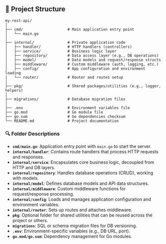 ## 📁 Project Structure

```text
my-rest-api/
│
├── cmd/                    # Main application entry point
│   └── main.go
│
├── internal/               # Private application code
│   ├── handler/            # HTTP handlers (controllers)
│   ├── service/            # Business logic layer
│   ├── repository/         # Data access layer (e.g., DB operations)
│   ├── model/              # Data models and request/response structs
│   ├── middleware/         # Custom middleware (auth, logging, etc.)
│   ├── config/             # App configuration and environment loading
│   └── router/             # Router and routes setup
│
├── pkg/                    # Shared packages/utilities (e.g., logger, helpers)
│
├── migrations/             # Database migration files
│
├── .env                    # Environment variables file
├── go.mod                  # Go module file
├── go.sum                  # Go dependencies checksum
└── README.md               # Project documentation
```

### 🔍 Folder Descriptions

-   **`cmd/main.go`**: Application entry point with `main.go` to start the server.
-   **`internal/handler`**: Contains route handlers that process HTTP requests and responses.
-   **`internal/service`**: Encapsulates core business logic, decoupled from HTTP and DB layers.
-   **`internal/repository`**: Handles database operations (CRUD), working with models.
-   **`internal/model`**: Defines database models and API data structures.
-   **`internal/middleware`**: Custom middleware functions for request/response processing.
-   **`internal/config`**: Loads and manages application configuration and environment variables.
-   **`internal/router`**: Sets up routes and attaches middleware.
-   **`pkg`**: Optional folder for shared utilities that can be reused across the project or others.
-   **`migrations`**: SQL or schema migration files for DB versioning.
-   **`.env`**: Environment-specific variables (e.g., DB URL, port).
-   **`go.mod/go.sum`**: Dependency management for Go modules.
